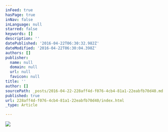 ```yaml
---
inFeed: true
hasPage: true
inNav: false
inLanguage: null
starred: false
keywords: []
description: ''
datePublished: '2016-04-22T06:30:32.982Z'
dateModified: '2016-04-22T06:30:04.398Z'
authors: []
publisher:
  name: null
  domain: null
  url: null
  favicon: null
title: ''
author: []
sourcePath: _posts/2016-04-22-228aff4d-f076-4cb4-81a1-22eabfb70d40.md
published: true
url: 228aff4d-f076-4cb4-81a1-22eabfb70d40/index.html
_type: Article

---
```

![](https://the-grid-user-content.s3-us-west-2.amazonaws.com/a8b27858-b2e1-4a91-82c4-a62a0123ae29.jpg)